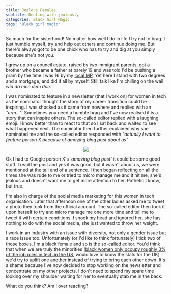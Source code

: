 ```yaml
---
title: Jealous Females
subtitle: Dealing with jealously
categories: Black Girl Magic
tags: 'Black girl magic'
---
```

So much for the sisterhood! No matter how well I do in life I try not to brag. I just humble myself, try and help out others and continue doing me. But there's always got to be one chick who has to try and dig at you simply because she's not you.

I grew up on a council estate, raised by two immigrant parents, got a brother who became a father at barely 19 and was told I'd be pushing a pram by the time I was 16 by my [local MP](www.dianeabbott.org.uk/). Yet here I stand with two degrees and a mortgage; and did it all by myself. Still talk like I'm chilling on the wall *wid da men dem doe*.

I was nominated to feature in a newsletter (that I work on) for women in tech as the nominator thought the story of my career transition could be inspiring. I was shocked as it came from nowhere and replied with an *"erm..."*. Sometimes you need a humble brag and I've now realised it is a story that can inspire others. The so-called editor replied with a laughing emoji. I know better than to react to that so I sat back and waited to see what happened next. The nominator then further explained why she nominated
me and the so-called editor responded with _"actually I want to feature person X because of amazing blog post about us"_.

<center>
  <figure>
    <img src="http://emojipedia-us.s3.amazonaws.com/cache/17/47/17474d3a52fd7efdada7b5896b5c5906.png"/>
  </figure>
</center>

Ok I had to Google person X's _'amazing blog post'_ it could be some good stuff. I read the post and yes it was good, but it wasn't about us, we were mentioned at the tail end of a sentence. I then began reflecting on all the times she was rude to me or tried to micro manage me and it hit me, she's jealous and doesn't want me to get more attention to her. Pathetic I know, but true.

I'm also in charge of the social media marketing for this women in tech organisation. Later that afternoon one of the other ladies asked me to tweet a photo they took from the official account. The so-called editor then took it upon herself to try and micro manage me one more time and tell me to tweet it with certain conditions. I shook my head and ignored her, she has nothing to do with the social media, she just wanted to throw her weight.

I work in an industry with an issue with diversity, not only a gender issue but a race issue too. Unfortunately (or I'd like to think fortunately) I tick two of those boxes, I'm a black female and so is the so-called editor. You'd think that when we are truly the minorities ([black women only occupy roughly 3% of the job roles in tech in the US](http://www.techrepublic.com/article/the-state-of-women-in-technology-15-data-points-you-should-know/), would love to know the stats for the UK) we'd try to uplift one another instead of trying to bring each other down. It's a shame because I've now decided to stop working on the newsletter and concentrate on my other projects. I don't need to spend my spare time looking over my shoulder waiting for her to eventually stab me in the back.

What do you think? Am I over reacting?
